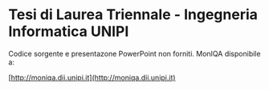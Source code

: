 # Tesi di Laurea Triennale - Ingegneria Informatica UNIPI
Codice sorgente e presentazone PowerPoint non forniti. MonIQA disponibile a:

[http://moniqa.dii.unipi.it](http://moniqa.dii.unipi.it)
